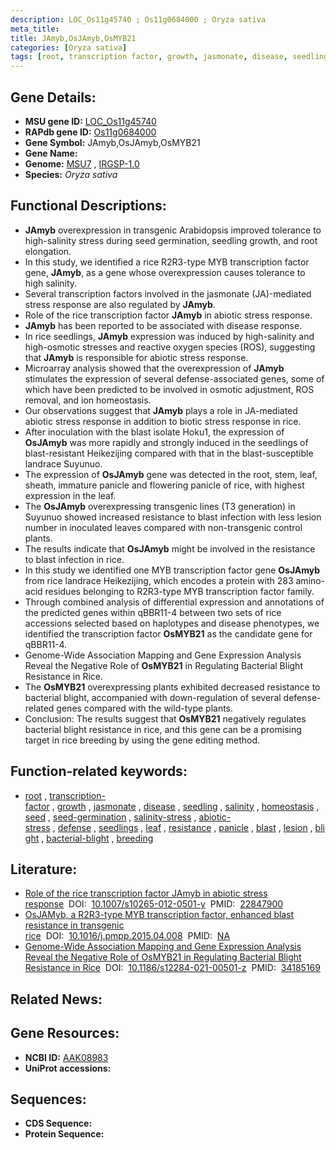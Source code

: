 ```yaml
---
description: LOC_Os11g45740 ; Os11g0684000 ; Oryza sativa
meta_title:
title: JAmyb,OsJAmyb,OsMYB21
categories: [Oryza sativa]
tags: [root, transcription factor, growth, jasmonate, disease, seedling, salinity, homeostasis, seed, seed germination, salinity stress, abiotic stress, defense, seedlings, leaf, resistance, panicle, blast, lesion, blight, bacterial blight, breeding]
---
```


## Gene Details:
- **MSU gene ID:** [LOC_Os11g45740](http://rice.uga.edu/cgi-bin/ORF_infopage.cgi?orf=LOC_Os11g45740)  
- **RAPdb gene ID:** [Os11g0684000](https://rapdb.dna.affrc.go.jp/locus/?name=Os11g0684000)  
- **Gene Symbol:** JAmyb,OsJAmyb,OsMYB21
- **Gene Name:**
- **Genome:**  [MSU7](http://rice.uga.edu/)&nbsp;,&nbsp;[IRGSP-1.0](https://rapdb.dna.affrc.go.jp/download/irgsp1.html)
- **Species:** *Oryza sativa*

## Functional Descriptions:
   - **JAmyb** overexpression in transgenic Arabidopsis improved tolerance to high-salinity stress during seed germination, seedling growth, and root elongation.
   - In this study, we identified a rice R2R3-type MYB transcription factor gene, **JAmyb**, as a gene whose overexpression causes tolerance to high salinity.
   - Several transcription factors involved in the jasmonate (JA)-mediated stress response are also regulated by **JAmyb**.
   - Role of the rice transcription factor **JAmyb** in abiotic stress response.
   - **JAmyb** has been reported to be associated with disease response.
   - In rice seedlings, **JAmyb** expression was induced by high-salinity and high-osmotic stresses and reactive oxygen species (ROS), suggesting that **JAmyb** is responsible for abiotic stress response.
   - Microarray analysis showed that the overexpression of **JAmyb** stimulates the expression of several defense-associated genes, some of which have been predicted to be involved in osmotic adjustment, ROS removal, and ion homeostasis.
   - Our observations suggest that **JAmyb** plays a role in JA-mediated abiotic stress response in addition to biotic stress response in rice.
   - After inoculation with the blast isolate Hoku1, the expression of **OsJAmyb** was more rapidly and strongly induced in the seedlings of blast-resistant Heikezijing compared with that in the blast-susceptible landrace Suyunuo.
   - The expression of **OsJAmyb** gene was detected in the root, stem, leaf, sheath, immature panicle and flowering panicle of rice, with highest expression in the leaf.
   - The **OsJAmyb** overexpressing transgenic lines (T3 generation) in Suyunuo showed increased resistance to blast infection with less lesion number in inoculated leaves compared with non-transgenic control plants.
   - The results indicate that **OsJAmyb** might be involved in the resistance to blast infection in rice.
   - In this study we identified one MYB transcription factor gene **OsJAmyb** from rice landrace Heikezijing, which encodes a protein with 283 amino-acid residues belonging to R2R3-type MYB transcription factor family.
   - Through combined analysis of differential expression and annotations of the predicted genes within qBBR11-4 between two sets of rice accessions selected based on haplotypes and disease phenotypes, we identified the transcription factor **OsMYB21** as the candidate gene for qBBR11-4.
   - Genome-Wide Association Mapping and Gene Expression Analysis Reveal the Negative Role of **OsMYB21** in Regulating Bacterial Blight Resistance in Rice.
   - The **OsMYB21** overexpressing plants exhibited decreased resistance to bacterial blight, accompanied with down-regulation of several defense-related genes compared with the wild-type plants.
   - Conclusion: The results suggest that **OsMYB21** negatively regulates bacterial blight resistance in rice, and this gene can be a promising target in rice breeding by using the gene editing method.

## Function-related keywords:
   - [root](/tags/root/)&nbsp;,&nbsp;[transcription-factor](/tags/transcription-factor/)&nbsp;,&nbsp;[growth](/tags/growth/)&nbsp;,&nbsp;[jasmonate](/tags/jasmonate/)&nbsp;,&nbsp;[disease](/tags/disease/)&nbsp;,&nbsp;[seedling](/tags/seedling/)&nbsp;,&nbsp;[salinity](/tags/salinity/)&nbsp;,&nbsp;[homeostasis](/tags/homeostasis/)&nbsp;,&nbsp;[seed](/tags/seed/)&nbsp;,&nbsp;[seed-germination](/tags/seed-germination/)&nbsp;,&nbsp;[salinity-stress](/tags/salinity-stress/)&nbsp;,&nbsp;[abiotic-stress](/tags/abiotic-stress/)&nbsp;,&nbsp;[defense](/tags/defense/)&nbsp;,&nbsp;[seedlings](/tags/seedlings/)&nbsp;,&nbsp;[leaf](/tags/leaf/)&nbsp;,&nbsp;[resistance](/tags/resistance/)&nbsp;,&nbsp;[panicle](/tags/panicle/)&nbsp;,&nbsp;[blast](/tags/blast/)&nbsp;,&nbsp;[lesion](/tags/lesion/)&nbsp;,&nbsp;[blight](/tags/blight/)&nbsp;,&nbsp;[bacterial-blight](/tags/bacterial-blight/)&nbsp;,&nbsp;[breeding](/tags/breeding/)

## Literature:
   - [Role of the rice transcription factor JAmyb in abiotic stress response](https://www.doi.org/10.1007/s10265-012-0501-y)&nbsp;&nbsp;DOI:&nbsp;&nbsp;[10.1007/s10265-012-0501-y](https://www.doi.org/10.1007/s10265-012-0501-y)&nbsp;&nbsp;PMID:&nbsp;&nbsp;[22847900](https://pubmed.ncbi.nlm.nih.gov/22847900/)
   - [OsJAMyb, a R2R3-type MYB transcription factor, enhanced blast resistance in transgenic rice](https://www.doi.org/10.1016/j.pmpp.2015.04.008)&nbsp;&nbsp;DOI:&nbsp;&nbsp;[10.1016/j.pmpp.2015.04.008](https://www.doi.org/10.1016/j.pmpp.2015.04.008)&nbsp;&nbsp;PMID:&nbsp;&nbsp;[NA](https://pubmed.ncbi.nlm.nih.gov/NA/)
   - [Genome-Wide Association Mapping and Gene Expression Analysis Reveal the Negative Role of OsMYB21 in Regulating Bacterial Blight Resistance in Rice](https://www.doi.org/10.1186/s12284-021-00501-z)&nbsp;&nbsp;DOI:&nbsp;&nbsp;[10.1186/s12284-021-00501-z](https://www.doi.org/10.1186/s12284-021-00501-z)&nbsp;&nbsp;PMID:&nbsp;&nbsp;[34185169](https://pubmed.ncbi.nlm.nih.gov/34185169/)

## Related News:

## Gene Resources:
- **NCBI ID:**  [AAK08983](http://www.ncbi.nlm.nih.gov/nuccore/AAK08983)
- **UniProt accessions:** [](https://www.uniprot.org/uniprotkb//entry)

## Sequences:
- **CDS Sequence:**
- **Protein Sequence:**
